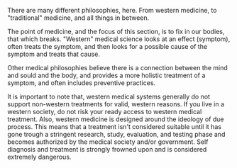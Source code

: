 There are many different philosophies, here.  From western medicine, to "traditional" medicine, and all things in between.

The point of medicine, and the focus of this section, is to fix in our bodies, that which breaks.  "Western" medical science looks at an effect (symptom), often treats the symptom, and then looks for a possible cause of the symptom and treats that cause.

Other medical philosophies believe there is a connection between the mind and sould and the body, and provides a more holistic treatment of a symptom, and often includes preventive practices.

It is important to note that, western medical systems generally do not support non-western treatments for valid, western reasons.  If you live in a western society, do not risk your ready access to western medical treatment.  Also, western medicine is designed around the ideology of due process.  This means that a treatment isn't considered suitable until it has gone trough a stringent research, study, evaluation, and testing phase and becomes authorized by the medical society and/or government.  Self diagnosis and treatment is strongly frowned upon and is considered extremely dangerous.
